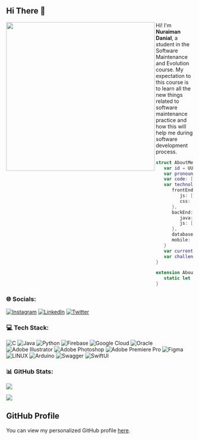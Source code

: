 ## Hi There 👋

<img align="left" src="https://github.com/user-attachments/assets/d203c2fa-51ca-45f7-a545-7e64a1671277" height="400"/>

Hi! I'm **Nuraiman Danial**, a student in the Software Maintenance and Evolution course.
My expectation to this course is to learn all the new things related to software maintenance practice and how this will help me during software development process.

```swift
struct AboutMe: Identifiable {
   var id = UUID()
   var pronouns: String = "he/him"
   var code: [Language] = [Javascript, HTML, CSS, Python, Java, C, Swift]
   var technologies: [Type: [Name: [String]]] = {
      frontEnd: {
         js: ["React"],
         css: ["Bootstrap", "Material Design"]
      },
      backEnd: {
         java: ["Spring"],
         js: ["Node", "Express"]
      },
      databases: ["MongoDB", "mySQL", "Firebase"],
      mobile: ["Android", "iOS"]
   }
   var currentOccupation: String = "third year student, open for freelance opportunities"
   var challenge: String = "I'm looking forward to try everything new and speedrunning mobile development in less than 3 weeks"
}

extension AboutMe {
   static let notes: String = "An introverted Full Stack Developer with full curiosity in learning new things!"
}
```

### 🌐 Socials:

[![Instagram](https://img.shields.io/badge/Instagram-%23E4405F.svg?logo=Instagram&logoColor=white)](https://instagram.com/_aimandanial14) [![LinkedIn](https://img.shields.io/badge/LinkedIn-%230077B5.svg?logo=linkedin&logoColor=white)](https://www.linkedin.com/in/nuraimandanialmohdzaki) [![Twitter](https://img.shields.io/badge/Twitter-%231DA1F2.svg?logo=Twitter&logoColor=white)](https://twitter.com/_aimandanial14) 

### 💻 Tech Stack:

![C](https://img.shields.io/badge/c-%2300599C.svg?style=flat&logo=c&logoColor=white) ![Java](https://img.shields.io/badge/java-%23ED8B00.svg?style=flat&logo=java&logoColor=white) ![Python](https://img.shields.io/badge/python-3670A0?style=flat&logo=python&logoColor=ffdd54) ![Firebase](https://img.shields.io/badge/firebase-%23039BE5.svg?style=flat&logo=firebase) ![Google Cloud](https://img.shields.io/badge/Google%20Cloud-%234285F4.svg?style=flat&logo=google-cloud&logoColor=white) ![Oracle](https://img.shields.io/badge/Oracle-F80000?style=flat&logo=oracle&logoColor=white) ![Adobe Illustrator](https://img.shields.io/badge/adobeillustrator-%23FF9A00.svg?style=flat&logo=adobeillustrator&logoColor=white) ![Adobe Photoshop](https://img.shields.io/badge/adobephotoshop-%2331A8FF.svg?style=flat&logo=adobephotoshop&logoColor=white) ![Adobe Premiere Pro](https://img.shields.io/badge/Adobe%20Premiere%20Pro-9999FF.svg?style=flat&logo=Adobe%20Premiere%20Pro&logoColor=white) 	![Figma](https://img.shields.io/badge/figma-%23F24E1E.svg?style=flat&logo=figma&logoColor=white) ![LINUX](https://img.shields.io/badge/Linux-FCC624?style=flat&logo=linux&logoColor=black) ![Arduino](https://img.shields.io/badge/-Arduino-00979D?style=flat&logo=Arduino&logoColor=white) ![Swagger](https://img.shields.io/badge/-Swagger-%23Clojure?style=flat&logo=swagger&logoColor=white)
![SwiftUI](https://img.shields.io/badge/SwiftUI-%23FA7343.svg?style=flat&logo=swift&logoColor=white)

### 📊 GitHub Stats:

![](https://github-readme-stats.vercel.app/api?username=nuraimandanial&theme=nightowl&hide_border=true&include_all_commits=true&count_private=true)

![](https://github-readme-streak-stats.herokuapp.com/?user=nuraimandanial&theme=nightowl&hide_border=true)

## GitHub Profile

You can view my personalized GitHub profile [here](https://github.com/nuraimandanial).
